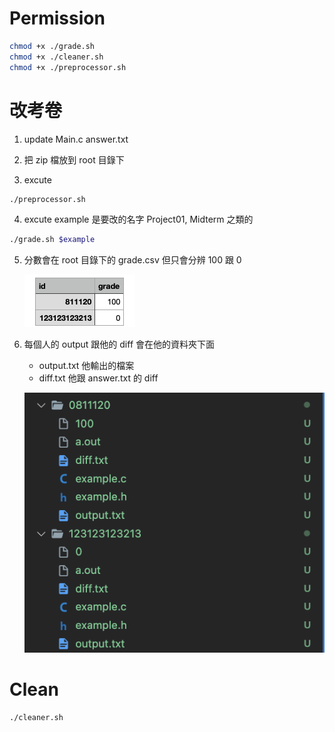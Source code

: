 # Permission

```bash
chmod +x ./grade.sh
chmod +x ./cleaner.sh
chmod +x ./preprocessor.sh
```

# 改考卷

1. update Main.c answer.txt

2. 把 zip 檔放到 root 目錄下

3. excute

```bash
./preprocessor.sh
```

4. excute
   example 是要改的名字 Project01, Midterm 之類的

```bash
./grade.sh $example
```

5. 分數會在 root 目錄下的 grade.csv 但只會分辨 100 跟 0

   ![grade](./pic/grade.png)

6. 每個人的 output 跟他的 diff 會在他的資料夾下面

   - output.txt 他輸出的檔案
   - diff.txt 他跟 answer.txt 的 diff

   ![pic](./pic/file.png)

# Clean

```bash
./cleaner.sh
```
